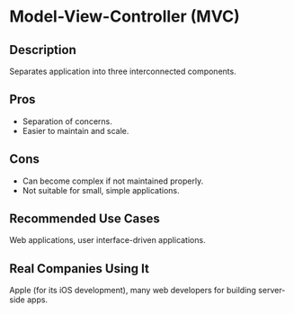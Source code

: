 # Model-View-Controller (MVC)

## Description
Separates application into three interconnected components.

## Pros
- Separation of concerns.
- Easier to maintain and scale.

## Cons
- Can become complex if not maintained properly.
- Not suitable for small, simple applications.

## Recommended Use Cases
Web applications, user interface-driven applications.

## Real Companies Using It
Apple (for its iOS development), many web developers for building server-side apps.
